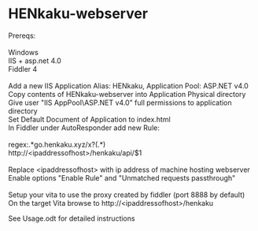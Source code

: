 # HENkaku-webserver

Prereqs:</br>
</br>
Windows</br>
IIS + asp.net 4.0</br>
Fiddler 4</br>
</br>
Add a new IIS Application Alias: HENkaku, Application Pool: ASP.NET v4.0</br>
Copy contents of HENkaku-webserver into Application Physical directory</br>
Give user "IIS AppPool\ASP.NET v4.0" full permissions to application directory</br>
Set Default Document of Application to index.html</br>
In Fiddler under AutoResponder add new Rule:</br>
</br>
regex:.&#42;go\.henkaku\.xyz/x\?(.&#42;)</br>
http://&lt;ipaddressofhost&gt;/henkaku/api/$1</br>
</br>
Replace &lt;ipaddressofhost&gt; with ip address of machine hosting webserver</br>
Enable options "Enable Rule" and "Unmatched requests passthrough" </br>
</br>
Setup your vita to use the proxy created by fiddler (port 8888 by default)</br>
On the target Vita browse to http://&lt;ipaddressofhost&gt;/henkaku</br>

See Usage.odt for detailed instructions
